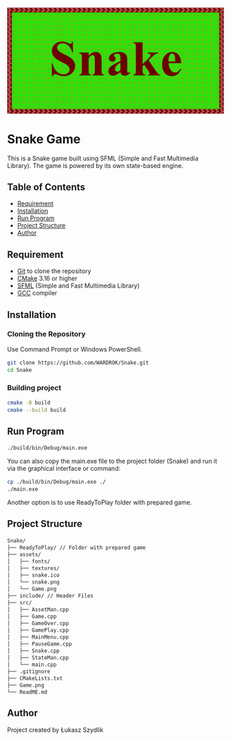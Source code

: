 ![Snake Game](assets/Game.png)
# Snake Game

This is a Snake game built using SFML (Simple and Fast Multimedia Library). The game is powered by its own state-based engine.

## Table of Contents

- [Requirement](#requirement)
- [Installation](#installation)
- [Run Program](#run-program)
- [Project Structure](#project-structure)
- [Author](#author)

## Requirement

- [Git](https://git-scm.com/) to clone the repository
- [CMake](https://cmake.org/) 3.16 or higher
- [SFML](https://www.sfml-dev.org/) (Simple and Fast Multimedia Library)
- [GCC](https://code.visualstudio.com/docs/cpp/config-mingw) compiler

## Installation

### Cloning the Repository
Use Command Prompt or Windows PowerShell.
```bash
git clone https://github.com/WARDROK/Snake.git
cd Snake
```

### Building project

```bash
cmake -B build
cmake --build build  
```

## Run Program
```bash
./build/bin/Debug/main.exe   
```

You can also copy the main.exe file to the project folder (Snake) and run it via the graphical interface or command:

```bash
cp ./build/bin/Debug/main.exe ./
./main.exe
```
Another option is to use ReadyToPlay folder with prepared game.

## Project Structure
```
Snake/
├── ReadyToPlay/ // Folder with prepared game
├── assets/
│   ├── fonts/
│   ├── textures/
│   ├── snake.ico
│   └── snake.png
│   └── Game.png
├── include/ // Header Files
├── src/
│   ├── AssetMan.cpp
│   ├── Game.cpp
│   ├── GameOver.cpp
│   ├── GamePlay.cpp
│   ├── MainMenu.cpp
│   ├── PauseGame.cpp
│   ├── Snake.cpp
│   ├── StateMan.cpp
│   └── main.cpp
├── .gitignore
├── CMakeLists.txt
├── Game.png
└── ReadME.md
```

## Author

Project created by Łukasz Szydlik